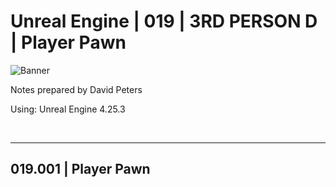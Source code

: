 # Unreal Engine | 019 | 3RD PERSON D | Player Pawn

![Banner](https://user-images.githubusercontent.com/36719180/93958681-1a422980-fdab-11ea-8c2b-e665e08294da.png)


Notes prepared by David Peters

Using: Unreal Engine 4.25.3 

<br>

---

## 019.001 | Player Pawn

<br>
